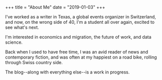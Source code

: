 +++
title = "About Me"
date = "2019-01-03"
+++

I've worked as a writer in Texas, a global events organizer in  Switzerland, and now, on the wrong side of 40, I'm a student all over again, excited to see what's next.

I'm interested in economics and migration, the future of work, and data science.

Back when I used to have free time, I was an avid reader of news and contemporary fiction, and was often at my happiest on a road bike, rolling through Swiss country side.

The blog--along with everything else--is a work in progress.
